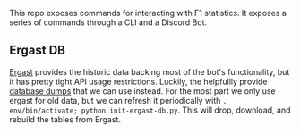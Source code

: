 This repo exposes commands for interacting with F1 statistics. It
exposes a series of commands through a CLI and a Discord Bot.

## Ergast DB

[Ergast](https://ergast.com/mrd) provides the historic data backing most of
the bot's functionality, but it has pretty tight API usage restrictions. Luckily,
the helpfullly provide [database dumps](https://ergast.com/mrd/db/) that we can
use instead. For the most part we only use ergast for old data, but we can
refresh it periodically with `. env/bin/activate; python init-ergast-db.py`.
This will drop, download, and rebuild the tables from Ergast.

